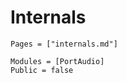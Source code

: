 # Internals

```@index
Pages = ["internals.md"]
```

```@autodocs
Modules = [PortAudio]
Public = false
```